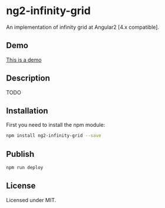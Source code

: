 # ng2-infinity-grid

An implementation of infinity grid at Angular2 [4.x compatible].

## Demo

[This is a demo](https://apoterenko.github.io/ng2-infinity-grid)

## Description

TODO

## Installation

First you need to install the npm module:
```sh
npm install ng2-infinity-grid --save
```

## Publish

```sh
npm run deploy
```

## License

Licensed under MIT.
